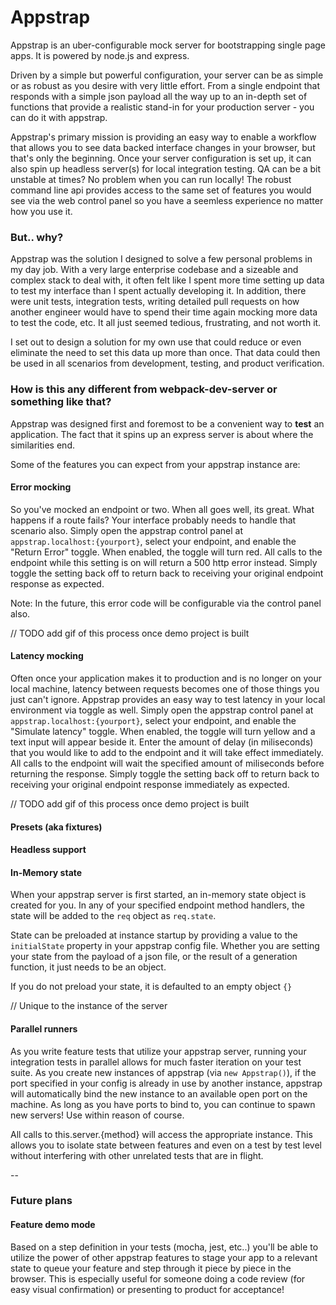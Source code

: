 # Appstrap

Appstrap is an uber-configurable mock server for bootstrapping single page apps.  It is powered by node.js and express.

Driven by a simple but powerful configuration, your server can be as simple or as robust as you desire with very little effort.  From a single endpoint that responds with a simple json payload all the way up to an in-depth set of functions that provide a realistic stand-in for your production server - you can do it with appstrap.

Appstrap's primary mission is providing an easy way to enable a workflow that allows you to see data backed interface changes in your browser, but that's only the beginning.  Once your server configuration is set up, it can also spin up headless server(s) for local integration testing.  QA can be a bit unstable at times?  No problem when you can run locally!  The robust command line api provides access to the same set of features you would see via the web control panel so you have a seemless experience no matter how you use it.

### But.. why?
Appstrap was the solution I designed to solve a few personal problems in my day job.  With a very large enterprise codebase and a sizeable and complex stack to deal with, it often felt like I spent more time setting up data to test my interface than I spent actually developing it.  In addition, there were unit tests, integration tests, writing detailed pull requests on how another engineer would have to spend their time again mocking more data to test the code, etc.  It all just seemed tedious, frustrating, and not worth it.

I set out to design a solution for my own use that could reduce or even eliminate the need to set this data up more than once.  That data could then be used in all scenarios from development, testing, and product verification.

### How is this any different from webpack-dev-server or something like that?

Appstrap was designed first and foremost to be a convenient way to **test** an application.  The fact that it spins up an express server is about where the similarities end.

Some of the features you can expect from your appstrap instance are:

#### Error mocking
So you've mocked an endpoint or two.  When all goes well, its great.  What happens if a route fails?  Your interface probably needs to handle that scenario also.  Simply open the appstrap control panel at `appstrap.localhost:{yourport}`, select your endpoint, and enable the "Return Error" toggle.  When enabled, the toggle will turn red.  All calls to the endpoint while this setting is on will return a 500 http error instead.  Simply toggle the setting back off to return back to receiving your original endpoint response as expected.

Note: In the future, this error code will be configurable via the control panel also.

// TODO add gif of this process once demo project is built

#### Latency mocking
Often once your application makes it to production and is no longer on your local machine, latency between requests becomes one of those things you just can't ignore.  Appstrap provides an easy way to test latency in your local environment via toggle as well. Simply open the appstrap control panel at `appstrap.localhost:{yourport}`, select your endpoint, and enable the "Simulate latency" toggle.  When enabled, the toggle will turn yellow and a text input will appear beside it.  Enter the amount of delay (in miliseconds) that you would like to add to the endpoint and it will take effect immediately.  All calls to the endpoint will wait the specified amount of miliseconds before returning the response.  Simply toggle the setting back off to return back to receiving your original endpoint response immediately as expected.

// TODO add gif of this process once demo project is built

#### Presets (aka fixtures)

#### Headless support


#### In-Memory state
When your appstrap server is first started, an in-memory state object is created for you. In any of your specified endpoint method handlers, the state will be added to the `req` object as `req.state`.

State can be preloaded at instance startup by providing a value to the `initialState` property in your appstrap config file.  Whether you are setting your state from the payload of a json file, or the result of a generation function, it just needs to be an object.

If you do not preload your state, it is defaulted to an empty object `{}`



// Unique to the instance of the server

#### Parallel runners
As you write feature tests that utilize your appstrap server, running your integration tests in parallel allows for much faster iteration on your test suite.  As you create new instances of appstrap (via `new Appstrap()`), if the port specified in your config is already in use by another instance, appstrap will automatically bind the new instance to an available open port on the machine. As long as you have ports to bind to, you can continue to spawn new servers!  Use within reason of course.

All calls to this.server.{method} will access the appropriate instance.  This allows you to isolate state between features and even on a test by test level without interfering with other unrelated tests that are in flight.

--

### Future plans

#### Feature demo mode
Based on a step definition in your tests (mocha, jest, etc..) you'll be able to utilize the power of other appstrap features to stage your app to a relevant state to queue your feature and step through it piece by piece in the browser.  This is especially useful for someone doing a code review (for easy visual confirmation) or presenting to product for acceptance!


